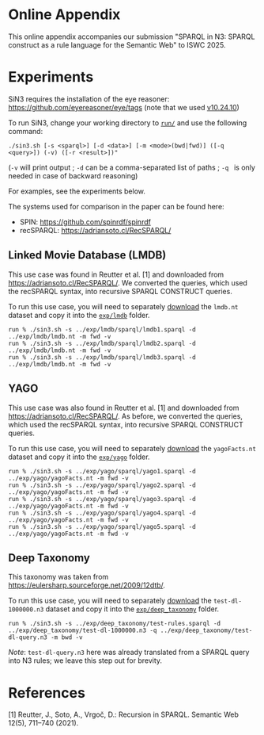 # Online Appendix

This online appendix accompanies our submission "SPARQL in N3: SPARQL construct as a rule language for the Semantic Web" to ISWC 2025.

# Experiments

SiN3 requires the installation of the eye reasoner: 
https://github.com/eyereasoner/eye/tags (note that we used [v10.24.10](https://github.com/eyereasoner/eye/releases/tag/v10.24.10))

To run SiN3, change your working directory to [`run/`](run/) and use the following command:
```
./sin3.sh [-s <sparql>] [-d <data>] [-m <mode>(bwd|fwd)] ([-q <query>]) (-v) ([-r <result>])"
```
(`-v` will print output ;  `-d` can be a comma-separated list of paths ; `-q ` is only needed in case of backward reasoning)

For examples, see the experiments below.

The systems used for comparison in the paper can be found here:
- SPIN: https://github.com/spinrdf/spinrdf
- recSPARQL: https://adriansoto.cl/RecSPARQL/

## Linked Movie Database (LMDB)

This use case was found in Reutter et al. [1] and downloaded from https://adriansoto.cl/RecSPARQL/.
We converted the queries, which used the recSPARQL syntax, into recursive SPARQL CONSTRUCT queries.

To run this use case, you will need to separately [download](https://files.catbox.moe/vpg5uy.zip) the `lmdb.nt` dataset and copy it into the [`exp/lmdb`](exp/lmdb) folder.

```
run % ./sin3.sh -s ../exp/lmdb/sparql/lmdb1.sparql -d ../exp/lmdb/lmdb.nt -m fwd -v
run % ./sin3.sh -s ../exp/lmdb/sparql/lmdb2.sparql -d ../exp/lmdb/lmdb.nt -m fwd -v
run % ./sin3.sh -s ../exp/lmdb/sparql/lmdb3.sparql -d ../exp/lmdb/lmdb.nt -m fwd -v
```

## YAGO

This use case was also found in Reutter et al. [1] and downloaded from https://adriansoto.cl/RecSPARQL/.
As before, we converted the queries, which used the recSPARQL syntax, into recursive SPARQL CONSTRUCT queries.

To run this use case, you will need to separately [download](https://files.catbox.moe/06n7mv.zip) the `yagoFacts.nt` dataset and copy it into the [`exp/yago`](exp/yago) folder.

```
run % ./sin3.sh -s ../exp/yago/sparql/yago1.sparql -d ../exp/yago/yagoFacts.nt -m fwd -v
run % ./sin3.sh -s ../exp/yago/sparql/yago2.sparql -d ../exp/yago/yagoFacts.nt -m fwd -v
run % ./sin3.sh -s ../exp/yago/sparql/yago3.sparql -d ../exp/yago/yagoFacts.nt -m fwd -v
run % ./sin3.sh -s ../exp/yago/sparql/yago4.sparql -d ../exp/yago/yagoFacts.nt -m fwd -v
run % ./sin3.sh -s ../exp/yago/sparql/yago5.sparql -d ../exp/yago/yagoFacts.nt -m fwd -v
```


## Deep Taxonomy

This taxonomy was taken from https://eulersharp.sourceforge.net/2009/12dtb/.

To run this use case, you will need to separately [download](https://files.catbox.moe/shrw87.zip) the `test-dl-1000000.n3` dataset and copy it into the [`exp/deep_taxonomy`](exp/deep_taxonomy) folder.

```
run % ./sin3.sh -s ../exp/deep_taxonomy/test-rules.sparql -d ../exp/deep_taxonomy/test-dl-1000000.n3 -q ../exp/deep_taxonomy/test-dl-query.n3 -m bwd -v
```

_Note_: `test-dl-query.n3` here was already translated from a SPARQL query into N3 rules; we leave this step out for brevity.


# References

[1] Reutter, J., Soto, A., Vrgoč, D.: Recursion in SPARQL. Semantic Web 12(5), 711–740 (2021).

